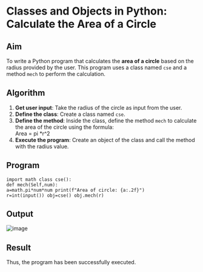 # Classes and Objects in Python: Calculate the Area of a Circle

##  Aim
To write a Python program that calculates the **area of a circle** based on the radius provided by the user. This program uses a class named `cse` and a method `mech` to perform the calculation.

##  Algorithm
1. **Get user input**: Take the radius of the circle as input from the user.
2. **Define the class**: Create a class named `cse`.
3. **Define the method**: Inside the class, define the method `mech` to calculate the area of the circle using the formula:  
   Area = pi *r^2 
4. **Execute the program**: Create an object of the class and call the method with the radius value.

## Program
~~~
import math class cse(): 
def mech(Self,num): 
a=math.pi*num*num print(f"Area of circle: {a:.2f}") 
r=int(input()) obj=cse() obj.mech(r) 
~~~

## Output
![image](https://github.com/user-attachments/assets/1b524272-34b1-4a06-99d4-d3fc8e954d17)


## Result
Thus, the program has been successfully executed. 
